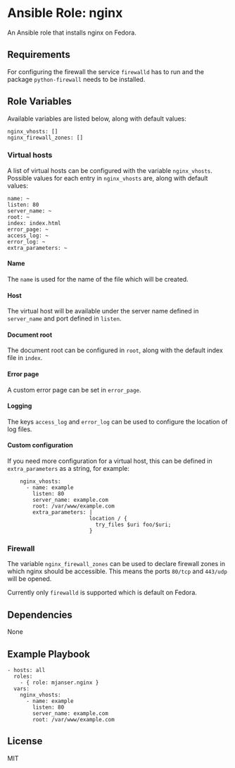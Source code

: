 # Ansible Role: nginx

An Ansible role that installs nginx on Fedora.

## Requirements

For configuring the firewall the service `firewalld` has to run and the package `python-firewall` needs to be installed.

## Role Variables

Available variables are listed below, along with default values:

    nginx_vhosts: []
    nginx_firewall_zones: []

### Virtual hosts

A list of virtual hosts can be configured with the variable `nginx_vhosts`.
Possible values for each entry in `nginx_vhosts` are, along with default values:

    name: ~
    listen: 80
    server_name: ~
    root: ~
    index: index.html
    error_page: ~
    access_log: ~
    error_log: ~
    extra_parameters: ~

#### Name

The `name` is used for the name of the file which will be created.

#### Host

The virtual host will be available under the server name defined in `server_name` and port defined in `listen`.

#### Document root

The document root can be configured in `root`, along with the default index file in `index`.

#### Error page

A custom error page can be set in `error_page`.

#### Logging

The keys `access_log` and `error_log` can be used to configure the location of log files.

#### Custom configuration

If you need more configuration for a virtual host, this can be defined in `extra_parameters` as a string, for example:

        nginx_vhosts:
          - name: example
            listen: 80
            server_name: example.com
            root: /var/www/example.com
            extra_parameters: |
                              location / {
                                try_files $uri foo/$uri;
                              }

### Firewall

The variable `nginx_firewall_zones` can be used to declare firewall zones in which nginx should be accessible.
This means the ports `80/tcp` and `443/udp` will be opened.

Currently only `firewalld` is supported which is default on Fedora.

## Dependencies

None

## Example Playbook

    - hosts: all
      roles:
        - { role: mjanser.nginx }
      vars:
        nginx_vhosts:
          - name: example
            listen: 80
            server_name: example.com
            root: /var/www/example.com

## License

MIT
